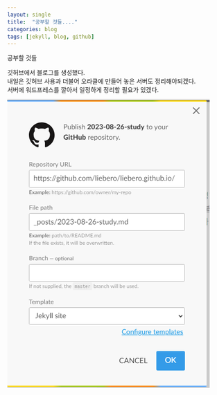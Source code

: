 ```yaml
---
layout: single
title:  "공부할 것들...."
categories: blog
tags: [jekyll, blog, github]
---
```


<p>공부할 것들</p>
<p>깃허브에서 블로그를 생성했다.<br>
내일은 깃허브 사용과 더불어 오라클에 만들어 놓은 서버도 정리해야되겠다.<br>
서버에 워드프레스를 깔아서 일정하게 정리할 필요가 있겠다.</p>
<p><img src="https://github.com/liebero/liebero.github.io/blob/master/images/path.png?raw=true" alt="enter image description here"></p>

